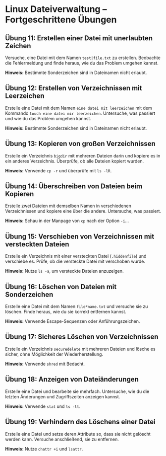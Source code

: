 # Linux Dateiverwaltung – Fortgeschrittene Übungen

## Übung 11: Erstellen einer Datei mit unerlaubten Zeichen
Versuche, eine Datei mit dem Namen `test|file.txt` zu erstellen. Beobachte die Fehlermeldung und finde heraus, wie du das Problem umgehen kannst.

**Hinweis:** Bestimmte Sonderzeichen sind in Dateinamen nicht erlaubt.

## Übung 12: Erstellen von Verzeichnissen mit Leerzeichen
Erstelle eine Datei mit dem Namen `eine datei mit leerzeichen` mit dem Kommando `touch eine datei mir leerzeichen`. Untersuche, was passiert und wie du das Problem umgehen kannst.

**Hinweis:** Bestimmte Sonderzeichen sind in Dateinamen nicht erlaubt.

## Übung 13: Kopieren von großen Verzeichnissen
Erstelle ein Verzeichnis `bigdir` mit mehreren Dateien darin und kopiere es in ein anderes Verzeichnis. Überprüfe, ob alle Dateien kopiert wurden.

**Hinweis:** Verwende `cp -r` und überprüfe mit `ls -lR`.

## Übung 14: Überschreiben von Dateien beim Kopieren
Erstelle zwei Dateien mit demselben Namen in verschiedenen Verzeichnissen und kopiere eine über die andere. Untersuche, was passiert.

**Hinweis:** Schau in der Manpage von `cp` nach der Option `-i`...

## Übung 15: Verschieben von Verzeichnissen mit versteckten Dateien
Erstelle ein Verzeichnis mit einer versteckten Datei (`.hiddenfile`) und verschiebe es. Prüfe, ob die versteckte Datei mit verschoben wurde.

**Hinweis:** Nutze `ls -a`, um versteckte Dateien anzuzeigen.

## Übung 16: Löschen von Dateien mit Sonderzeichen
Erstelle eine Datei mit dem Namen `file*name.txt` und versuche sie zu löschen. Finde heraus, wie du sie korrekt entfernen kannst.

**Hinweis:** Verwende Escape-Sequenzen oder Anführungszeichen.

## Übung 17: Sicheres Löschen von Verzeichnissen
Erstelle ein Verzeichnis `securedelete` mit mehreren Dateien und lösche es sicher, ohne Möglichkeit der Wiederherstellung.

**Hinweis:** Verwende `shred` mit Bedacht.

## Übung 18: Anzeigen von Dateiänderungen
Erstelle eine Datei und bearbeite sie mehrfach. Untersuche, wie du die letzten Änderungen und Zugriffszeiten anzeigen kannst.

**Hinweis:** Verwende `stat` und `ls -lt`.

## Übung 19: Verhindern des Löschens einer Datei
Erstelle eine Datei und setze deren Attribute so, dass sie nicht gelöscht werden kann. Versuche anschließend, sie zu entfernen.

**Hinweis:** Nutze `chattr +i` und `lsattr`.

